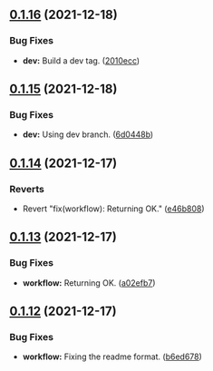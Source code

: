 ## [0.1.16](https://github.com/polinchw/hello-github-webhook/compare/v0.1.15...v0.1.16) (2021-12-18)


### Bug Fixes

* **dev:** Build a dev tag. ([2010ecc](https://github.com/polinchw/hello-github-webhook/commit/2010ecc15bdec338695dbec5bab8c5c4eb28cbd6))



## [0.1.15](https://github.com/polinchw/hello-github-webhook/compare/v0.1.14...v0.1.15) (2021-12-18)


### Bug Fixes

* **dev:** Using dev branch. ([6d0448b](https://github.com/polinchw/hello-github-webhook/commit/6d0448b2495eef5271f7d74fc0ebf78eab4ee2f5))



## [0.1.14](https://github.com/polinchw/hello-github-webhook/compare/v0.1.13...v0.1.14) (2021-12-17)


### Reverts

* Revert "fix(workflow): Returning OK." ([e46b808](https://github.com/polinchw/hello-github-webhook/commit/e46b8084f3f2ba77c07ae43d8ce84ae23cf3a6a9))



## [0.1.13](https://github.com/polinchw/hello-github-webhook/compare/v0.1.12...v0.1.13) (2021-12-17)


### Bug Fixes

* **workflow:** Returning OK. ([a02efb7](https://github.com/polinchw/hello-github-webhook/commit/a02efb79b80eda4bab11820d5e02e64d180d8b69))



## [0.1.12](https://github.com/polinchw/hello-github-webhook/compare/v0.1.11...v0.1.12) (2021-12-17)


### Bug Fixes

* **workflow:** Fixing the readme format. ([b6ed678](https://github.com/polinchw/hello-github-webhook/commit/b6ed678bb75ffba51207c579e7acb961774f11ba))



